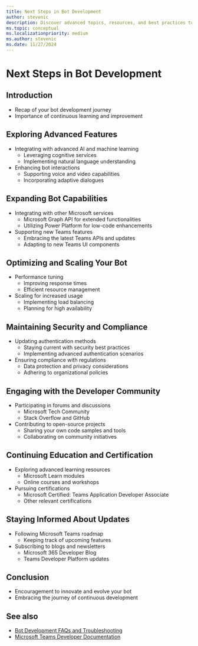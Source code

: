 ```yaml
---
title: Next Steps in Bot Development
author: stevenic
description: Discover advanced topics, resources, and best practices to further enhance your Microsoft Teams bot development skills and keep your bot up-to-date.
ms.topic: conceptual
ms.localizationpriority: medium
ms.author: stevenic
ms.date: 11/27/2024
---
```


# Next Steps in Bot Development

## Introduction

- Recap of your bot development journey
- Importance of continuous learning and improvement

## Exploring Advanced Features

- Integrating with advanced AI and machine learning
  - Leveraging cognitive services
  - Implementing natural language understanding
- Enhancing bot interactions
  - Supporting voice and video capabilities
  - Incorporating adaptive dialogues

## Expanding Bot Capabilities

- Integrating with other Microsoft services
  - Microsoft Graph API for extended functionalities
  - Utilizing Power Platform for low-code enhancements
- Supporting new Teams features
  - Embracing the latest Teams APIs and updates
  - Adapting to new Teams UI components

## Optimizing and Scaling Your Bot

- Performance tuning
  - Improving response times
  - Efficient resource management
- Scaling for increased usage
  - Implementing load balancing
  - Planning for high availability

## Maintaining Security and Compliance

- Updating authentication methods
  - Staying current with security best practices
  - Implementing advanced authentication scenarios
- Ensuring compliance with regulations
  - Data protection and privacy considerations
  - Adhering to organizational policies

## Engaging with the Developer Community

- Participating in forums and discussions
  - Microsoft Tech Community
  - Stack Overflow and GitHub
- Contributing to open-source projects
  - Sharing your own code samples and tools
  - Collaborating on community initiatives

## Continuing Education and Certification

- Exploring advanced learning resources
  - Microsoft Learn modules
  - Online courses and workshops
- Pursuing certifications
  - Microsoft Certified: Teams Application Developer Associate
  - Other relevant certifications

## Staying Informed About Updates

- Following Microsoft Teams roadmap
  - Keeping track of upcoming features
- Subscribing to blogs and newsletters
  - Microsoft 365 Developer Blog
  - Teams Developer Platform updates

## Conclusion

- Encouragement to innovate and evolve your bot
- Embracing the journey of continuous development

## See also

- [Bot Development FAQs and Troubleshooting](faqs-and-troubleshooting.md)
- [Microsoft Teams Developer Documentation](https://docs.microsoft.com/microsoftteams/platform/)